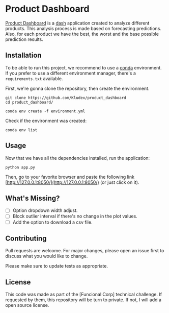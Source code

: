 # Product Dashboard

[Product Dashboard](github.com/kludex/product_dashboard) is a
[dash](https://dash.plot.ly/) application created to analyze different products.
This analysis process is made based on forecasting predictions. Also, for each
product we have the best, the worst and the base possible prediction results.

## Installation

To be able to run this project, we recommend to use a
[conda](https://docs.conda.io/en/latest/) environment. If you prefer to use a
different environment manager, there's a `requirements.txt` available.

First, we're gonna clone the repository, then create the environment.
```
git clone https://github.com/Kludex/product_dashboard
cd product_dashboard/

conda env create -f environment.yml
```

Check if the environment was created:
```
conda env list
```

## Usage

Now that we have all the dependencies installed, run the application:
```
python app.py
```

Then, go to your favorite browser and paste the following link
[http://127.0.0.1:8050/](http://127.0.0.1:8050/) (or just click on it).

## What's Missing?

- [ ] Option dropdown width adjust.
- [ ] Block outlier interval if there's no change in the plot values.
- [ ] Add the option to download a csv file.

## Contributing

Pull requests are welcome. For major changes, please open an issue first to
discuss what you would like to change.

Please make sure to update tests as appropriate.

## License

This code was made as part of the [Funcional Corp] technical challenge. If
requested by them, this repository will be turn to private. If not, I will add a
open source license.
